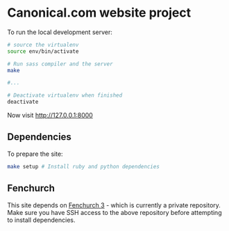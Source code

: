 Canonical.com website project
===

To run the local development server:

``` bash
# source the virtualenv
source env/bin/activate

# Run sass compiler and the server
make 

#...

# Deactivate virtualenv when finished
deactivate
```

Now visit <http://127.0.0.1:8000>

Dependencies
---

To prepare the site:

``` bash
make setup # Install ruby and python dependencies
```

Fenchurch
---

This site depends on [Fenchurch 3](https://launchpad.net/fenchurch/3.0.0) - which is currently a private repository. Make sure you have SSH access to the above repository before attempting to install dependencies.
